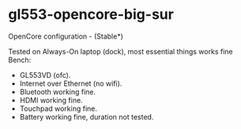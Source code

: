 # gl553-opencore-big-sur
OpenCore configuration - (Stable*)



Tested on Always-On laptop (dock), most essential things works fine
Bench: 
 - GL553VD (ofc).
 - Internet over Ethernet (no wifi).
 - Bluetooth working fine.
 - HDMI working fine.
 - Touchpad working fine.
 - Battery working fine, duration not tested.

